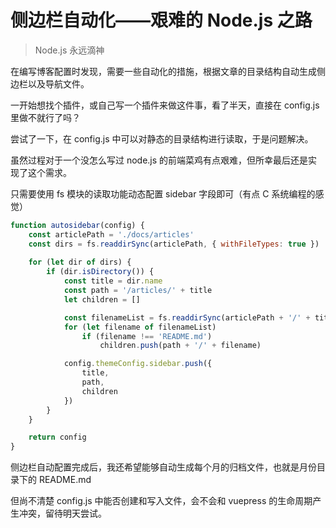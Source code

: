 # 侧边栏自动化——艰难的 Node.js 之路

> Node.js 永远滴神

在编写博客配置时发现，需要一些自动化的措施，根据文章的目录结构自动生成侧边栏以及导航文件。

一开始想找个插件，或自己写一个插件来做这件事，看了半天，直接在 config.js 里做不就行了吗？

尝试了一下，在 config.js 中可以对静态的目录结构进行读取，于是问题解决。

虽然过程对于一个没怎么写过 node.js 的前端菜鸡有点艰难，但所幸最后还是实现了这个需求。

只需要使用 fs 模块的读取功能动态配置 sidebar 字段即可（有点 C 系统编程的感觉）

```js
function autosidebar(config) {
    const articlePath = './docs/articles'
    const dirs = fs.readdirSync(articlePath, { withFileTypes: true })
 
    for (let dir of dirs) {
        if (dir.isDirectory()) {
            const title = dir.name
            const path = '/articles/' + title
            let children = []

            const filenameList = fs.readdirSync(articlePath + '/' + title)
            for (let filename of filenameList)
                if (filename !== 'README.md')
                    children.push(path + '/' + filename)

            config.themeConfig.sidebar.push({
                title,
                path,
                children
            })
        }
    }

    return config
}
```

侧边栏自动配置完成后，我还希望能够自动生成每个月的归档文件，也就是月份目录下的 README.md

但尚不清楚 config.js 中能否创建和写入文件，会不会和 vuepress 的生命周期产生冲突，留待明天尝试。
